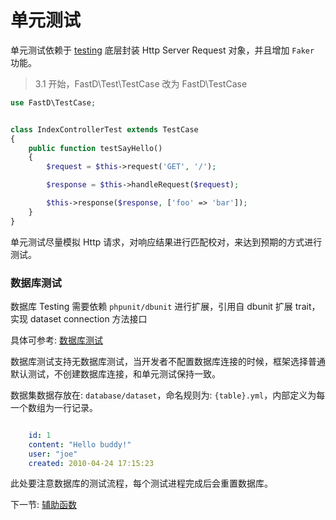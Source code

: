 # 单元测试

单元测试依赖于 [testing](https://github.com/JanHuang/testing) 底层封装 Http Server Request 对象，并且增加 `Faker` 功能。

> 3.1 开始，FastD\Test\TestCase 改为 FastD\TestCase

```php
use FastD\TestCase;


class IndexControllerTest extends TestCase
{
    public function testSayHello()
    {
        $request = $this->request('GET', '/');

        $response = $this->handleRequest($request);

        $this->response($response, ['foo' => 'bar']);
    }
}
```

单元测试尽量模拟 Http 请求，对响应结果进行匹配校对，来达到预期的方式进行测试。

### 数据库测试

数据库 Testing 需要依赖 `phpunit/dbunit` 进行扩展，引用自 dbunit 扩展 trait，实现 dataset connection 方法接口

具体可参考: [数据库测试](https://phpunit.de/manual/current/zh_cn/database.html)

数据库测试支持无数据库测试，当开发者不配置数据库连接的时候，框架选择普通默认测试，不创建数据库连接，和单元测试保持一致。

数据集数据存放在: `database/dataset`，命名规则为: `{table}.yml`，内部定义为每一个数组为一行记录。

```yml

    id: 1
    content: "Hello buddy!"
    user: "joe"
    created: 2010-04-24 17:15:23
```

此处要注意数据库的测试流程，每个测试进程完成后会重置数据库。

下一节: [辅助函数](3-7-helpers.md)
